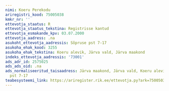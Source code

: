 ```yaml
---
nimi: Koeru Perekodu
ariregistri_kood: 75005038
kmkr_nr: ''
ettevotja_staatus: R
ettevotja_staatus_tekstina: Registrisse kantud
ettevotja_esmakande_kpv: 03.07.2000
ettevotja_aadress: .na
asukoht_ettevotja_aadressis: Sõpruse pst 7-17
asukoha_ehak_kood: 3255
asukoha_ehak_tekstina: Koeru alevik, Järva vald, Järva maakond
indeks_ettevotja_aadressis: '73001'
ads_adr_id: 2575025
ads_ads_oid: .na
ads_normaliseeritud_taisaadress: Järva maakond, Järva vald, Koeru alevik, Sõpruse
  pst 7-17
teabesysteemi_link: https://ariregister.rik.ee/ettevotja.py?ark=75005038&ref=rekvisiidid
---
```

